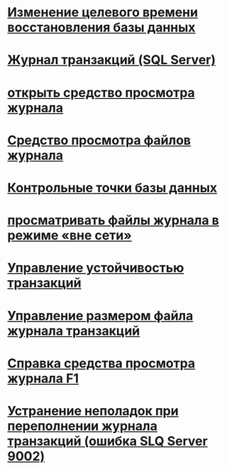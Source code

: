 # [Изменение целевого времени восстановления базы данных](change-the-target-recovery-time-of-a-database-sql-server.md)
# [Журнал транзакций (SQL Server)](the-transaction-log-sql-server.md)
# [открыть средство просмотра журнала](open-log-file-viewer.md)
# [Средство просмотра файлов журнала](log-file-viewer.md)
# [Контрольные точки базы данных](database-checkpoints-sql-server.md)
# [просматривать файлы журнала в режиме «вне сети»](view-offline-log-files.md)
# [Управление устойчивостью транзакций](control-transaction-durability.md)
# [Управление размером файла журнала транзакций](manage-the-size-of-the-transaction-log-file.md)
# [Справка средства просмотра журнала F1](log-file-viewer-f1-help.md)
# [Устранение неполадок при переполнении журнала транзакций (ошибка SLQ Server 9002)](troubleshoot-a-full-transaction-log-sql-server-error-9002.md)
